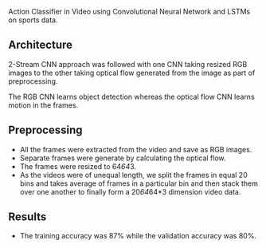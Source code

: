 Action Classifier in Video using Convolutional Neural Network and LSTMs
on sports data.

## Architecture
2-Stream CNN approach was followed with one CNN taking resized RGB images
to the other taking optical flow generated from the image as part of preprocessing.

The RGB CNN learns object detection whereas the optical flow CNN learns
motion in the frames.

## Preprocessing
 - All the frames were extracted from the video and save as RGB images.
 - Separate frames were generate by calculating the optical flow.
 - The frames were resized to 64*64*3.
 - As the videos were of unequal length, we split the frames in equal 
    20 bins and takes average of frames in a particular bin and then stack
    them over one another to finally form a 20*64*64*3 dimension video data.
    
## Results
 - The training accuracy was 87% while the validation accuracy was 80%.
  

